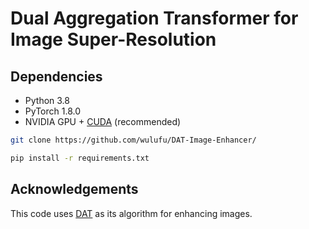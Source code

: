 # Dual Aggregation Transformer for Image Super-Resolution

## Dependencies

- Python 3.8
- PyTorch 1.8.0
- NVIDIA GPU + [CUDA](https://developer.nvidia.com/cuda-downloads) (recommended)

```bash
git clone https://github.com/wulufu/DAT-Image-Enhancer/
```
```bash
pip install -r requirements.txt
```

## Acknowledgements

This code uses [DAT](https://github.com/zhengchen1999/DAT) as its algorithm for enhancing images.
